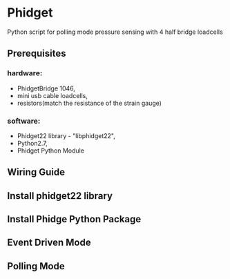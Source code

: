 # Phidget
Python script for polling mode pressure sensing with 4 half bridge loadcells

## Prerequisites
### hardware:  
* PhidgetBridge 1046, 
* mini usb cable loadcells, 
* resistors(match the resistance of the strain gauge)

### software:
* Phidget22 library - "libphidget22",
* Python2.7,
* Phidget Python Module

## Wiring Guide

## Install phidget22 library

## Install Phidge Python Package

## Event Driven Mode

## Polling Mode
